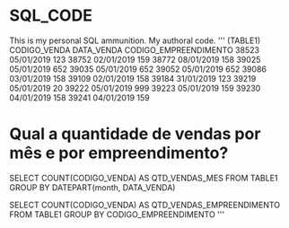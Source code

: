 # SQL_CODE
This is my personal SQL ammunition. My authoral code.
'''
(TABLE1)
CODIGO_VENDA    DATA_VENDA   CODIGO_EMPREENDIMENTO
  38523         05/01/2019        123
  38752         02/01/2019        159
  38772         08/01/2019        158
  39025         05/01/2019        652
  39035         05/01/2019        652
  39052         05/01/2019        652
  39086         03/01/2019        158
  39109         02/01/2019        158
  39184         31/01/2019        123
  39219         05/01/2019        20
  39222         05/01/2019        999
  39223         05/01/2019        159
  39230         04/01/2019        158
  39241         04/01/2019        159
  
 # Qual a quantidade de vendas por mês e por empreendimento?
 
 SELECT COUNT(CODIGO_VENDA) AS QTD_VENDAS_MES
 FROM TABLE1
 GROUP BY DATEPART(month, DATA_VENDA)

SELECT COUNT(CODIGO_VENDA) AS QTD_VENDAS_EMPREENDIMENTO
FROM TABLE1
GROUP BY CODIGO_EMPREENDIMENTO
'''

